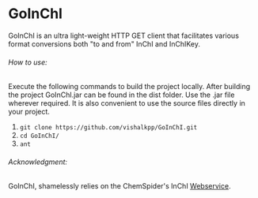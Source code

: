 GoInChI
=======

GoInChI is an ultra light-weight HTTP GET client that facilitates various format conversions both "to and from" InChI and InChIKey. 

###### How to use:

Execute the following commands to build the project locally. After building the project GoInChI.jar can be found in the dist folder. Use the .jar file wherever required. It is also convenient to use the source files directly in your project.

1. `git clone https://github.com/vishalkpp/GoInChI.git`
2. `cd GoInChI/`
3. `ant`
 

###### Acknowledgment:

GoInChI, shamelessly relies on the ChemSpider's InChI [Webservice](https://www.chemspider.com/InChI.asmx).
